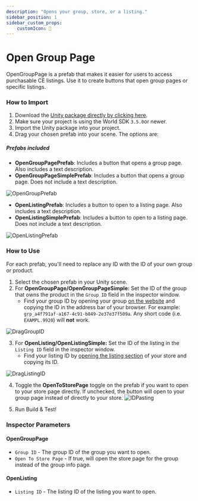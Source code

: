 ```yaml
---
description: "Opens your group, store, or a listing."
sidebar_position: 1
sidebar_custom_props:
    customIcon: 🔗
---
```


# Open Group Page

OpenGroupPage is a prefab that makes it easier for users to access purchasable CE listings. Use it to create buttons that open group pages or specific listings.

### How to Import
1. Download the [Unity package directly by clicking here](https://cdn.sanity.io/files/yvg0vlb9/production/c659160083f6a0f3448e7a3f6936289aaade5c9b.unitypackage).
2. Make sure your project is using the World SDK `3.5.0`or newer.
3. Import the Unity package into your project.
4. Drag your chosen prefab into your scene. The options are:

##### Prefabs included
* **OpenGroupPagePrefab**: Includes a button that opens a group page. Also includes a text description.
* **OpenGroupPageSimplePrefab**: Includes a button that opens a group page. Does not include a text description.

![OpenGroupPrefab](/img/economy/examples/Comparison-OpenGroupPage.png "Compares group prefabs.")

* **OpenListingPrefab**: Includes a button to open to a listing page. Also includes a text description.
* **OpenListingSimplePrefab**: Includes a button to open to a listing page. Does not include a text description.

![OpenListingPrefab](/img/economy/examples/Comparison-OpenListing.png "Compares listing prefabs.")

### How to Use

For each prefab, you'll need to replace any ID with the ID of your own group or product.

1. Select the chosen prefab in your Unity scene.
2. For **OpenGroupPage/OpenGroupPageSimple:** Set the ID of the group that owns the product in the `Group ID` field in the inspector window.
    -   Find your group ID by opening your group [on the website](https://vrchat.com/home/groups) and copying the ID in the address bar of your browser. For example: `grp_a4f791af-a167-4c91-b849-2e37e37f509a`. Any short code (i.e. `EXAMPL.9920`) will **not** work.

![DragGroupID](/img/economy/examples/Group-Id-Copying.png "Where to put the group ID.")

3. For **OpenListing/OpenListingSimple:** Set the ID of the listing in the `Listing ID` field in the inspector window.
    - Find your listing ID by [opening the listing section](https://vrchat.com/b/monetization/home/marketplace/storefront/listings) of your store and copying its ID. 

![DragListingID](/img/economy/examples/Listing-Id-Copying.png "Where to put the listing ID.")

4. Toggle the **OpenToStorePage** toggle on the prefab if you want to open to your store page directly. If unchecked, the button will open to your group page instead of directly to your store.
![IDPasting](/img/economy/examples/Group-versus-Store-links.png "Instructions on finding and pasting IDs.")

4. Run Build & Test!

### Inspector Parameters

#### OpenGroupPage 
* `Group ID` - The group ID of the group you want to open.
* `Open To Store Page` - If true, will open the store page for the group instead of the group info page.

#### OpenListing 
* `Listing ID` - The listing ID of the listing you want to open.
